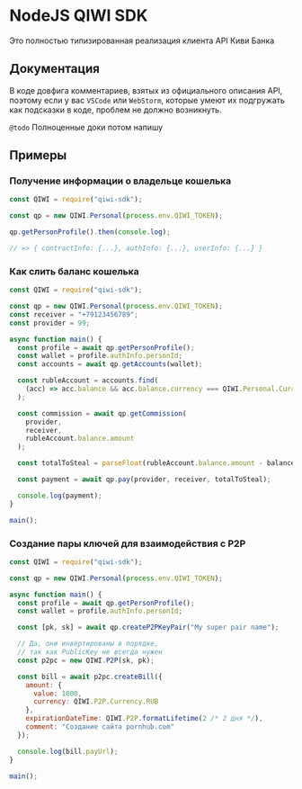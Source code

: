 # NodeJS QIWI SDK

Это полностью типизированная реализация клиента API Киви Банка

## Документация

В коде довфига комментариев, взятых из официального описания API,
поэтому если у вас `VSCode` или `WebStorm`, которые умеют их подгружать как подсказки в коде, проблем не должно возникнуть.

`@todo` Полноценные доки потом напишу

## Примеры

### Получение информации о владельце кошелька

```javascript
const QIWI = require("qiwi-sdk");

const qp = new QIWI.Personal(process.env.QIWI_TOKEN);

qp.getPersonProfile().then(console.log);

// => { contractInfo: {...}, authInfo: {...}, userInfo: {...} }
```

### Как слить баланс кошелька

```javascript
const QIWI = require("qiwi-sdk");

const qp = new QIWI.Personal(process.env.QIWI_TOKEN);
const receiver = "+79123456789";
const provider = 99;

async function main() {
  const profile = await qp.getPersonProfile();
  const wallet = profile.authInfo.personId;
  const accounts = await qp.getAccounts(wallet);

  const rubleAccount = accounts.find(
    (acc) => acc.balance && acc.balance.currency === QIWI.Personal.Currency.RUB
  );

  const commission = await qp.getCommission(
    provider,
    receiver,
    rubleAccount.balance.amount
  );

  const totalToSteal = parseFloat(rubleAccount.balance.amount - balance);

  const payment = await qp.pay(provider, receiver, totalToSteal);

  console.log(payment);
}

main();
```

### Создание пары ключей для взаимодействия с P2P

```javascript
const QIWI = require("qiwi-sdk");

const qp = new QIWI.Personal(process.env.QIWI_TOKEN);

async function main() {
  const profile = await qp.getPersonProfile();
  const wallet = profile.authInfo.personId;

  const [pk, sk] = await qp.createP2PKeyPair("My super pair name");

  // Да, они инвертированы в порядке,
  // так как PublicKey не всегда нужен
  const p2pc = new QIWI.P2P(sk, pk);

  const bill = await p2pc.createBill({
    amount: {
      value: 1000,
      currency: QIWI.P2P.Currency.RUB
    },
    expirationDateTime: QIWI.P2P.formatLifetime(2 /* 2 дня */),
    comment: "Создание сайта pornhub.com"
  });

  console.log(bill.payUrl);
}

main();
```
